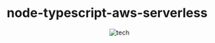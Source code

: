 # node-typescript-aws-serverless
<div align="center">
  <img src="https://github.com/pabloluceroschneider/node-aws-serverless/assets/43233080/454c52dd-1e38-436b-b991-653e3cd3d673" alt="tech"
</div>
